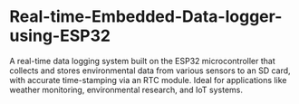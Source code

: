 # Real-time-Embedded-Data-logger-using-ESP32
A real-time data logging system built on the ESP32 microcontroller that collects and stores environmental data from various sensors to an SD card, with accurate time-stamping via an RTC module. Ideal for applications like weather monitoring, environmental research, and IoT systems.
